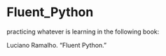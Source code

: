 # Fluent_Python
practicing whatever is learning in the following book:

Luciano Ramalho. “Fluent Python.”
